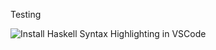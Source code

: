 Testing

![Install Haskell Syntax Highlighting in VSCode](../rjuall.github.io/img/InstallSyntaxHighlighting.png)